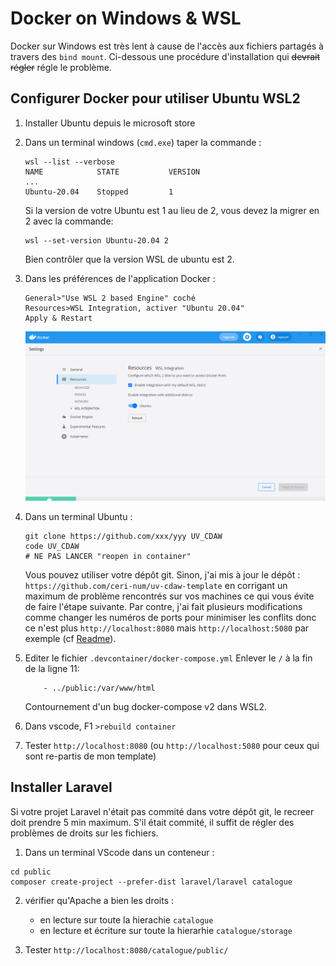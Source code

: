 # Docker on Windows & WSL

Docker sur Windows est très lent à cause de l'accès aux fichiers partagés à travers des `bind mount`.
Ci-dessous une procédure d'installation qui ~~devrait régler~~ régle le problème.

## Configurer Docker pour utiliser Ubuntu WSL2

1. Installer Ubuntu depuis le microsoft store
2. Dans un terminal windows (`cmd.exe`) taper la commande :

    ```
    wsl --list --verbose
    NAME            STATE           VERSION
    ...
    Ubuntu-20.04    Stopped         1
    ```

    Si la version de votre Ubuntu est 1 au lieu de 2, vous devez la migrer en 2 avec la commande:

    ```
    wsl --set-version Ubuntu-20.04 2
    ```

    Bien contrôler que la version WSL de ubuntu est 2.

3. Dans les préférences de l'application Docker :

    ```
    General>"Use WSL 2 based Engine" coché
    Resources>WSL Integration, activer "Ubuntu 20.04"
    Apply & Restart
    ```

    ![WSL Integration](../ressources/install/docker_wsl.png)

4. Dans un terminal Ubuntu :

    ```
    git clone https://github.com/xxx/yyy UV_CDAW
    code UV_CDAW
    # NE PAS LANCER "reopen in container"
    ```

    Vous pouvez utiliser votre dépôt git.
    Sinon, j'ai mis à jour le dépôt : `https://github.com/ceri-num/uv-cdaw-template` en corrigant un maximum de problème rencontrés sur vos machines ce qui vous évite de faire l'étape suivante. Par contre, j'ai fait plusieurs modifications comme changer les numéros de ports pour minimiser les conflits donc ce n'est plus `http://localhost:8080` mais  `http://localhost:5080` par exemple (cf [Readme](https://github.com/ceri-num/uv-cdaw-template/blob/master/README.md)).

5. Editer le fichier `.devcontainer/docker-compose.yml`
   Enlever le `/` à la fin de la ligne 11:

    ```
        - ../public:/var/www/html
    ```

    Contournement d'un bug docker-compose v2 dans WSL2.

6. Dans vscode, F1 `>rebuild container`

7. Tester `http://localhost:8080` (ou `http://localhost:5080` pour ceux qui sont re-partis de mon template)

## Installer Laravel

Si votre projet Laravel n'était pas commité dans votre dépôt git, le recreer doit prendre 5 min maximum.
S'il était commité, il suffit de régler des problèmes de droits sur les fichiers.

1. Dans un terminal VScode dans un conteneur :

```
cd public
composer create-project --prefer-dist laravel/laravel catalogue
```

2. vérifier qu'Apache a bien les droits :
    - en lecture sur toute la hierachie `catalogue`
    - en lecture et écriture sur toute la hierarhie `catalogue/storage`

3. Tester `http://localhost:8080/catalogue/public/`

